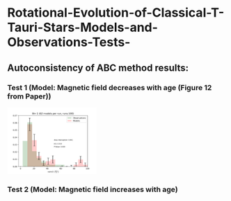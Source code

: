 # Rotational-Evolution-of-Classical-T-Tauri-Stars-Models-and-Observations-Tests-
## Autoconsistency of ABC method results:

### Test 1 (Model: Magnetic field decreases with age (Figure 12 from Paper))
<img src="https://raw.githubusercontent.com/javiserna/Rotational-Evolution-of-Classical-T-Tauri-Stars-Models-and-Observations-Tests-/main/bin1_vsini_model_increase.png" style="zoom:20%"/>

### Test 2 (Model: Magnetic field increases with age)
